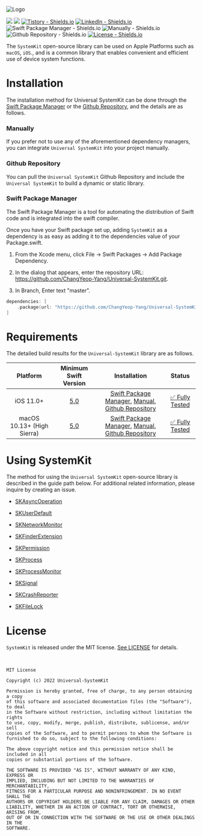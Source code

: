 ![Logo](https://user-images.githubusercontent.com/20036523/204139069-916be47d-391f-4afd-85a9-84529bec78a5.png)

[![](https://img.shields.io/endpoint?url=https%3A%2F%2Fswiftpackageindex.com%2Fapi%2Fpackages%2FChangYeop-Yang%2FUniversal-SystemKit%2Fbadge%3Ftype%3Dswift-versions)](https://swiftpackageindex.com/ChangYeop-Yang/Universal-SystemKit)
[![](https://img.shields.io/endpoint?url=https%3A%2F%2Fswiftpackageindex.com%2Fapi%2Fpackages%2FChangYeop-Yang%2FUniversal-SystemKit%2Fbadge%3Ftype%3Dplatforms)](https://swiftpackageindex.com/ChangYeop-Yang/Universal-SystemKit)
[![Tistory - Shields.io](https://img.shields.io/badge/Tistory-%40yeop9657-informational)](https://dev-dream-world.tistory.com)
[![LinkedIn - Shields.io](https://img.shields.io/badge/Linked--In-창엽--양--3535ab134-informational)](https://www.linkedin.com/in/창엽-양-3535ab134/)
![Swift Package Manager - Shields.io](https://img.shields.io/badge/Swift%20Package%20Manager-Compatible-success)
![Manually - Shields.io](https://img.shields.io/badge/Manually-Compatible-success)
![Github Repository - Shields.io](https://img.shields.io/badge/Github%20Repository-Compatible-success)
[![License - Shields.io](https://img.shields.io/badge/License-MIT-blueviolet)](https://github.com/ChangYeop-Yang/Universal-SystemKit/blob/main/LICENSE)

The `SystemKit` open-source library can be used on Apple Platforms such as `macOS`, `iOS`., and is a common library that enables convenient and efficient use of device system functions.

# Installation

The installation method for Universal SystemKit can be done through the [Swift Package Manager](https://www.swift.org/package-manager) or the [Github Repository](https://docs.github.com/en/repositories), and the details are as follows.

### Manually

If you prefer not to use any of the aforementioned dependency managers, you can integrate `Universal SystemKit` into your project manually.

### Github Repository

You can pull the `Universal SystemKit` Github Repository and include the `Universal SystemKit` to build a dynamic or static library.

### Swift Package Manager

The Swift Package Manager is a tool for automating the distribution of Swift code and is integrated into the swift compiler.

Once you have your Swift package set up, adding `SystemKit` as a dependency is as easy as adding it to the dependencies value of your Package.swift.

1. From the Xcode menu, click File → Swift Packages → Add Package Dependency.

2. In the dialog that appears, enter the repository URL: https://github.com/ChangYeop-Yang/Universal-SystemKit.git.

3. In Branch, Enter text "master".

```Swift
dependencies: [
    .package(url: "https://github.com/ChangYeop-Yang/Universal-SystemKit", .branch("master"))
]
```

# Requirements

The detailed build results for the `Universal-SystemKit` library are as follows.

| Platform | Minimum Swift Version | Installation | Status |
|:--------:|:---------------------:|:------------:|:------:|
| iOS 11.0+ | [5.0](https://www.swift.org/blog/swift-5-released/) | [Swift Package Manager](#swift-package-manager), [Manual](#manually), [Github Repository](#github-repository) | [✅ Fully Tested](https://swiftpackageindex.com/ChangYeop-Yang/Universal-SystemKit/builds) |
| macOS 10.13+ (High Sierra) | [5.0](https://www.swift.org/blog/swift-5-released/) | [Swift Package Manager](#swift-package-manager), [Manual](#manually), [Github Repository](#github-repository) | [✅ Fully Tested](https://swiftpackageindex.com/ChangYeop-Yang/Universal-SystemKit/builds) |

# Using SystemKit

The method for using the `Universal SystemKit` open-source library is described in the guide path below. For additional related information, please inquire by creating an issue.

* [SKAsyncOperation](https://dev-dream-world.tistory.com/231)

* [SKUserDefault](https://dev-dream-world.tistory.com/224)

* [SKNetworkMonitor](https://dev-dream-world.tistory.com/234)

* [SKFinderExtension](https://dev-dream-world.tistory.com/226?category=1294828)

* [SKPermission](https://dev-dream-world.tistory.com/227?category=1294828)

* [SKProcess](https://dev-dream-world.tistory.com/225?category=1294828)

* [SKProcessMonitor](https://dev-dream-world.tistory.com/230?category=1294828)

* [SKSignal](https://dev-dream-world.tistory.com/229?category=1294828)

* [SKCrashReporter](https://dev-dream-world.tistory.com/236)

* [SKFileLock](https://dev-dream-world.tistory.com/244)

# License

`SystemKit` is released under the MIT license. [See LICENSE](https://github.com/ChangYeop-Yang/Apple-SystemKit/blob/main/LICENSE) for details.

</br>

```TEXT
MIT License

Copyright (c) 2022 Universal-SystemKit

Permission is hereby granted, free of charge, to any person obtaining a copy
of this software and associated documentation files (the "Software"), to deal
in the Software without restriction, including without limitation the rights
to use, copy, modify, merge, publish, distribute, sublicense, and/or sell
copies of the Software, and to permit persons to whom the Software is
furnished to do so, subject to the following conditions:

The above copyright notice and this permission notice shall be included in all
copies or substantial portions of the Software.

THE SOFTWARE IS PROVIDED "AS IS", WITHOUT WARRANTY OF ANY KIND, EXPRESS OR
IMPLIED, INCLUDING BUT NOT LIMITED TO THE WARRANTIES OF MERCHANTABILITY,
FITNESS FOR A PARTICULAR PURPOSE AND NONINFRINGEMENT. IN NO EVENT SHALL THE
AUTHORS OR COPYRIGHT HOLDERS BE LIABLE FOR ANY CLAIM, DAMAGES OR OTHER
LIABILITY, WHETHER IN AN ACTION OF CONTRACT, TORT OR OTHERWISE, ARISING FROM,
OUT OF OR IN CONNECTION WITH THE SOFTWARE OR THE USE OR OTHER DEALINGS IN THE
SOFTWARE.
```
